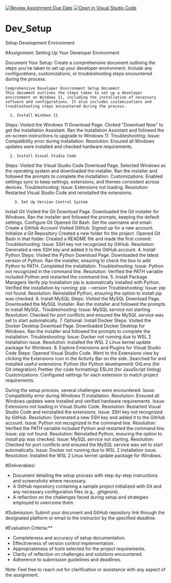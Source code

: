 [![Review Assignment Due Date](https://classroom.github.com/assets/deadline-readme-button-22041afd0340ce965d47ae6ef1cefeee28c7c493a6346c4f15d667ab976d596c.svg)](https://classroom.github.com/a/vbnbTt5m)
[![Open in Visual Studio Code](https://classroom.github.com/assets/open-in-vscode-2e0aaae1b6195c2367325f4f02e2d04e9abb55f0b24a779b69b11b9e10269abc.svg)](https://classroom.github.com/online_ide?assignment_repo_id=15287282&assignment_repo_type=AssignmentRepo)
# Dev_Setup
Setup Development Environment

#Assignment: Setting Up Your Developer Environment

  Document Your Setup:
    Create a comprehensive document outlining the steps you've taken to set up your developer environment. Include any configurations, customizations, or troubleshooting steps encountered during the process. 


    Comprehensive Developer Environment Setup Document
    This document outlines the steps taken to set up a developer environment on Windows 11, including the installation of necessary software and configurations. It also includes customizations and troubleshooting steps encountered during the process.

      1. Install Windows 11
Steps:
Visited the Windows 11 Download Page.
Clicked "Download Now" to get the Installation Assistant.
Ran the Installation Assistant and followed the on-screen instructions to upgrade to Windows 11.
Troubleshooting:
Issue: Compatibility error during installation.
Resolution: Ensured all Windows updates were installed and checked hardware requirements.

      2. Install Visual Studio Code
Steps:
Visited the Visual Studio Code Download Page.
Selected Windows as the operating system and downloaded the installer.
Ran the installer and followed the prompts to complete the installation.
Customizations:
Enabled settings sync to keep settings, extensions, and themes consistent across devices.
Troubleshooting:
Issue: Extensions not loading.
Resolution: Restarted Visual Studio Code and reinstalled the extensions.

        3. Set Up Version Control System
   Install Git
Visited the Git Download Page.
Downloaded the Git installer for Windows.
Ran the installer and followed the prompts, keeping the default settings.
   Configure Git
Opened Git Bash.
Set the username and email:
Create a GitHub Account
Visited GitHub.
Signed up for a new account.
Initialize a Git Repository
Created a new folder for the project.
Opened Git Bash in that folder.
Created a README file and made the first commit:
Troubleshooting:
Issue: SSH key not recognized by GitHub.
Resolution: Generated a new SSH key and added it to the GitHub account.
      4. Install Python
Steps:
Visited the Python Download Page.
Downloaded the latest version of Python.
Ran the installer, ensuring to check the box to add Python to PATH.
Completed the installation.
Troubleshooting:
Issue: Python not recognized in the command line.
Resolution: Verified the PATH variable included Python and restarted the command line.
       5. Install Package Managers
Verify pip Installation
pip is automatically installed with Python. Verified the installation by running:
pip --version
Troubleshooting:
Issue: pip not found.
Resolution: Reinstalled Python, ensuring the option to install pip was checked.
      6. Install MySQL
Steps:
Visited the MySQL Download Page.
Downloaded the MySQL Installer.
Ran the installer and followed the prompts to install MySQL.
Troubleshooting:
Issue: MySQL service not starting.
Resolution: Checked for port conflicts and ensured the MySQL service was set to start automatically.
     7. Optional: Install Docker
Steps:
Visited the Docker Desktop Download Page.
Downloaded Docker Desktop for Windows.
Ran the installer and followed the prompts to complete the installation.
Troubleshooting:
Issue: Docker not running due to WSL 2 installation issue.
Resolution: Installed the WSL 2 Linux kernel update package for Windows.
       8. Explore Extensions and Plugins for Visual Studio Code
Steps:
Opened Visual Studio Code.
Went to the Extensions view by clicking the Extensions icon in the Activity Bar on the side.
Searched for and installed useful extensions:
Python (for Python development)
GitLens (for Git integration)
Prettier (for code formatting)
ESLint (for JavaScript linting)
Customizations:
Configured settings for each extension to match project requirements.

   During the setup process, several challenges were encountered:
Issue: Compatibility error during Windows 11 installation.
Resolution: Ensured all Windows updates were installed and verified hardware requirements.
Issue: Extensions not loading in Visual Studio Code.
Resolution: Restarted Visual Studio Code and reinstalled the extensions.
Issue: SSH key not recognized by GitHub.
Resolution: Generated a new SSH key and added it to the GitHub account.
Issue: Python not recognized in the command line.
Resolution: Verified the PATH variable included Python and restarted the command line.
Issue: pip not found.
Resolution: Reinstalled Python, ensuring the option to install pip was checked.
Issue: MySQL service not starting.
Resolution: Checked for port conflicts and ensured the MySQL service was set to start automatically.
Issue: Docker not running due to WSL 2 installation issue.
Resolution: Installed the WSL 2 Linux kernel update package for Windows.




#Deliverables:
- Document detailing the setup process with step-by-step instructions and screenshots where necessary.
- A GitHub repository containing a sample project initialized with Git and any necessary configuration files (e.g., .gitignore).
- A reflection on the challenges faced during setup and strategies employed to overcome them.

#Submission:
Submit your document and GitHub repository link through the designated platform or email to the instructor by the specified deadline.

#Evaluation Criteria:**
- Completeness and accuracy of setup documentation.
- Effectiveness of version control implementation.
- Appropriateness of tools selected for the project requirements.
- Clarity of reflection on challenges and solutions encountered.
- Adherence to submission guidelines and deadlines.

Note: Feel free to reach out for clarification or assistance with any aspect of the assignment.
